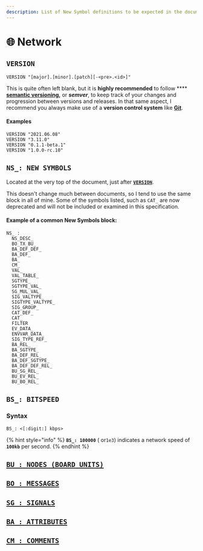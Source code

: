 ```yaml
---
description: List of New Symbol definitions to be expected in the document.
---
```


# 🌐 Network

## &#x20;**`VERSION`**&#x20;

```
VERSION "[major].[minor].[patch][-<pre>.<id>]"
```

This is quite often left blank, but it is **highly recommended** to follow **** [**semantic versioning**](https://semver.org)**,** or _**semver**_, to keep track of your changes and progression between versions and releases. In that same aspect, I recommend you always make use of a **version control system** like [**Git**](https://git-scm.org).

#### Examples

```
VERSION "2021.06.08"
VERSION "3.11.0"
VERSION "0.1.1-beta.1"
VERSION "1.0.0-rc.10"
```

## &#x20;**`NS_: NEW SYMBOLS`**&#x20;

Located at the very top of the document, just after [**`VERSION`**](new-symbols.md#version).

This doesn't change much between documents, so I tend to use the same block in all of mine. Some of the symbols listed, such as `CAT_` are now deprecated and will not be included or examined in this specification.

#### Example of a common New Symbols block:

```
NS_ :
  NS_DESC_
  BO_TX_BU_
  BA_DEF_DEF_
  BA_DEF_
  BA_
  CM_
  VAL_
  VAL_TABLE_
  SGTYPE_
  SGTYPE_VAL_
  SG_MUL_VAL_
  SIG_VALTYPE_
  SIGTYPE_VALTYPE_
  SIG_GROUP_
  CAT_DEF_
  CAT_
  FILTER
  EV_DATA_
  ENVVAR_DATA_
  SIG_TYPE_REF_
  BA_REL_
  BA_SGTYPE_
  BA_DEF_REL_
  BA_DEF_SGTYPE_
  BA_DEF_DEF_REL_
  BU_SG_REL_
  BU_EV_REL_
  BU_BO_REL_
```

## &#x20;**`BS_: BITSPEED`**&#x20;

### Syntax

```
BS_: <[:digit:] kbps>
```

{% hint style="info" %}
**`BS_: 100000`** ( or`1e3`)  indicates a network speed of **`100kb`** per second.
{% endhint %}

## [ **`BU_: NODES (BOARD UNITS)`** ](board-units.md)

## [ **`BO_: MESSAGES`** ](messages.md)

## [ **`SG_: SIGNALS`** ](signals.md)

## [ **`BA_: ATTRIBUTES`** ](attributes.md#syntax)

## [ `CM_: COMMENTS` ](comments.md#syntax-global)
